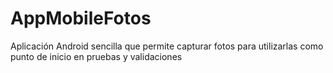 # AppMobileFotos
Aplicación Android sencilla que permite capturar fotos para utilizarlas como punto de inicio en pruebas y validaciones
